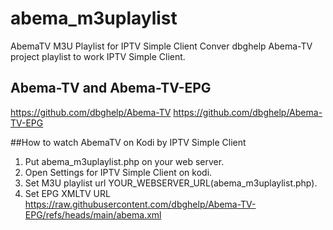 # abema_m3uplaylist
AbemaTV M3U Playlist for IPTV Simple Client
Conver dbghelp Abema-TV project playlist to work IPTV Simple Client.

## Abema-TV and Abema-TV-EPG
https://github.com/dbghelp/Abema-TV
https://github.com/dbghelp/Abema-TV-EPG

##How to watch AbemaTV on Kodi by IPTV Simple Client
1. Put abema_m3uplaylist.php on your web server.
2. Open Settings for IPTV Simple Client on kodi.
3. Set M3U playlist url YOUR_WEBSERVER_URL(abema_m3uplaylist.php).
4. Set EPG XMLTV URL  https://raw.githubusercontent.com/dbghelp/Abema-TV-EPG/refs/heads/main/abema.xml
